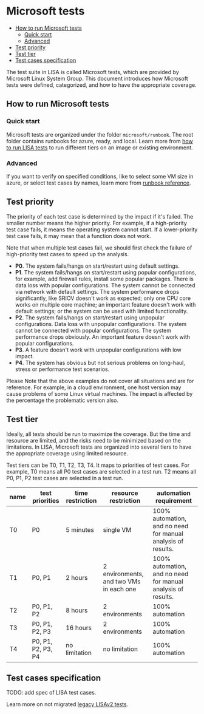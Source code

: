 # Microsoft tests

- [How to run Microsoft tests](#how-to-run-microsoft-tests)
  - [Quick start](#quick-start)
  - [Advanced](#advanced)
- [Test priority](#test-priority)
- [Test tier](#test-tier)
- [Test cases specification](#test-cases-specification)

The test suite in LISA is called Microsoft tests, which are provided by
Microsoft Linux System Group. This document introduces how Microsoft tests were
defined, categorized, and how to have the appropriate coverage.

## How to run Microsoft tests

### Quick start

Microsoft tests are organized under the folder `microsoft/runbook`. The root
folder contains runbooks for azure, ready, and local. Learn more from [how to
run LISA tests](run.md) to run different tiers on an image or existing
environment.

### Advanced

If you want to verify on specified conditions, like to select some VM size in
azure, or select test cases by names, learn more from [runbook
reference](runbook.md).

## Test priority

The priority of each test case is determined by the impact if it's failed. The
smaller number means the higher priority. For example, if a high-priority test
case fails, it means the operating system cannot start. If a lower-priority test
case fails, it may mean that a function does not work.

Note that when multiple test cases fail, we should first check the failure of
high-priority test cases to speed up the analysis.

- **P0**. The system fails/hangs on start/restart using default settings.
- **P1**. The system fails/hangs on start/restart using popular configurations,
  for example, add firewall rules, install some popular packages. There is data
  loss with popular configurations. The system cannot be connected via network
  with default settings. The system performance drops significantly, like SRIOV
  doesn't work as expected; only one CPU core works on multiple core machine; an
  important feature doesn't work with default settings; or the system can be
  used with limited functionality.
- **P2**. The system fails/hangs on start/restart using unpopular
  configurations. Data loss with unpopular configurations. The system cannot be
  connected with popular configurations. The system performance drops obviously.
  An important feature doesn't work with popular configurations.
- **P3**. A feature doesn't work with unpopular configurations with low impact.
- **P4**. The system has obvious but not serious problems on long-haul, stress
  or performance test scenarios.

Please Note that the above examples do not cover all situations and are for
reference. For example, in a cloud environment, one host version may cause
problems of some Linux virtual machines. The impact is affected by the
percentage the problematic version also.

## Test tier

Ideally, all tests should be run to maximize the coverage. But the time and
resource are limited, and the risks need to be minimized based on the
limitations. In LISA, Microsoft tests are organized into several tiers to have
the appropriate coverage using limited resource.

Test tiers can be T0, T1, T2, T3, T4. It maps to priorities of test cases. For
example, T0 means all P0 test cases are selected in a test run. T2 means all P0,
P1, P2 test cases are selected in a test run.

| name | test priorities    | time restriction | resource restriction                    | automation requirement                                       |
| ---- | ------------------ | ---------------- | --------------------------------------- | ------------------------------------------------------------ |
| T0   | P0                 | 5 minutes        | single VM                               | 100% automation, and no need for manual analysis of results. |
| T1   | P0, P1             | 2 hours          | 2 environments, and two VMs in each one | 100% automation, and no need for manual analysis of results. |
| T2   | P0, P1, P2         | 8 hours          | 2 environments                          | 100% automation                                              |
| T3   | P0, P1, P2, P3     | 16 hours         | 2 environments                          | 100% automation                                              |
| T4   | P0, P1, P2, P3, P4 | no limitation    | no limitation                           | 100% automation                                              |

## Test cases specification

TODO: add spec of LISA test cases.

Learn more on not migrated [legacy LISAv2
tests](https://github.com/microsoft/lisa/blob/master/Documents/LISAv2-TestCase-Statistics.md).
